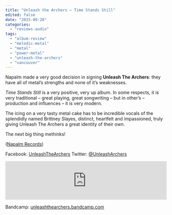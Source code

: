```yaml
---
title: "Unleash the Archers – Time Stands Still"
edited: false
date: "2015-09-28"
categories:
  - "reviews-audio"
tags:
  - "album-review"
  - "melodic-metal"
  - "metal"
  - "power-metal"
  - "unleash-the-archers"
  - "vancouver"
---
```


Napalm made a very good decision in signing **Unleash The Archers**: they have all of metal’s strengths and none of it’s weaknesses.

_Time Stands Still_ is a very positive, very up album. In some respects, it is very traditional – great playing, great songwriting – but in other’s – production and influences – it is very modern.

The icing on a very tasty metal cake has to be incredible vocals of the splendidly named Brittney Slayes, distinct, heartfelt and impassioned, truly giving Unleash The Archers a great identity of their own.

The next big thing methinks!

([Napalm Records](http://www.napalmrecordsamerica.com/store/))

Facebook: [UnleashTheArchers](https://www.facebook.com/UnleashTheArchers) Twitter: [@UnleashArchers](https://twitter.com/unleasharchers)

<iframe style="border: 0; width: 100%; height: 120px;" src="https://bandcamp.com/EmbeddedPlayer/album=1786656879/size=large/bgcol=ffffff/linkcol=0687f5/tracklist=false/artwork=small/transparent=true/" width="300" height="150" seamless=""><a href="http://unleashthearchers.bandcamp.com/album/time-stands-still">Time Stands Still by Unleash The Archers</a></iframe>

Bandcamp: [unleashthearchers.bandcamp.com](https://unleashthearchers.bandcamp.com)
